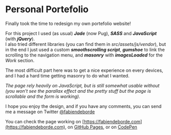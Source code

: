 # Personal Portefolio

Finally took the time to redesign my own portefolio website!

For this project I used (as usual) ***Jade*** (now Pug), ***SASS*** and ***JavaScript*** (with ***jQuery***).<br>
I also tried different libraries (you can find them in *src/assets/js/vendor*), but in the end I just used a custom ***smoothscrolling script***, ***gumshoe*** to link the scrolling to the navigation menu, and ***masonry*** with ***imagesLoaded*** for the *Work* section.

The most difficult part here was to get a nice experience on every devices, and I had a hard time getting masonry to do what I wanted.

*The page rely heavily on JavaScript, but is still somewhat usable without (you won't see the parallax effect and the pretty stuff but the page is scrollable and the form is working).*

I hope you enjoy the design, and if you have any comments, you can send me a message on Twitter [@fabiendeborde](https://twitter.com/fabiendeborde)


You can check the page working on [https://fabiendeborde.com](https://fabiendeborde.com), on [GitHub Pages](https://fabiendeborde.github.io/Portefolio-v2017/), or on [CodePen](https://codepen.io/fabien_d/full/mMgyBW/)
